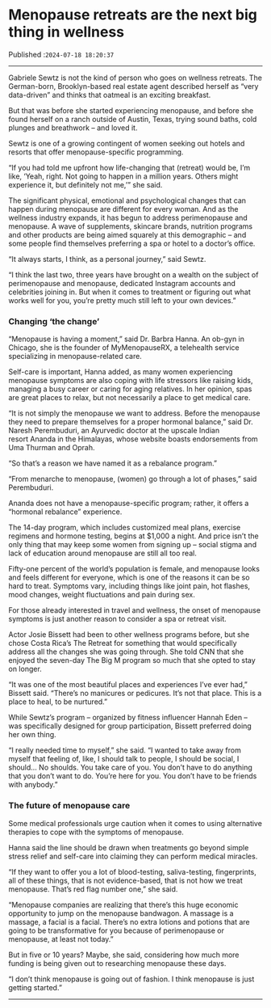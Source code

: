 # Menopause retreats are the next big thing in wellness

Published :`2024-07-18 18:20:37`

---

Gabriele Sewtz is not the kind of person who goes on wellness retreats. The German-born, Brooklyn-based real estate agent described herself as “very data-driven” and thinks that oatmeal is an exciting breakfast.

But that was before she started experiencing menopause, and before she found herself on a ranch outside of Austin, Texas, trying sound baths, cold plunges and breathwork – and loved it.

Sewtz is one of a growing contingent of women seeking out hotels and resorts that offer menopause-specific programming.

“If you had told me upfront how life-changing that (retreat) would be, I’m like, ‘Yeah, right. Not going to happen in a million years. Others might experience it, but definitely not me,’” she said.

The significant physical, emotional and psychological changes that can happen during menopause are different for every woman. And as the wellness industry expands, it has begun to address perimenopause and menopause. A wave of supplements, skincare brands, nutrition programs and other products are being aimed squarely at this demographic – and some people find themselves preferring a spa or hotel to a doctor’s office.

“It always starts, I think, as a personal journey,” said Sewtz.

“I think the last two, three years have brought on a wealth on the subject of perimenopause and menopause, dedicated Instagram accounts and celebrities joining in. But when it comes to treatment or figuring out what works well for you, you’re pretty much still left to your own devices.”

### Changing ‘the change’

“Menopause is having a moment,” said Dr. Barbra Hanna. An ob-gyn in Chicago, she is the founder of MyMenopauseRX, a telehealth service specializing in menopause-related care.

Self-care is important, Hanna added, as many women experiencing menopause symptoms are also coping with life stressors like raising kids, managing a busy career or caring for aging relatives. In her opinion, spas are great places to relax, but not necessarily a place to get medical care.

“It is not simply the menopause we want to address. Before the menopause they need to prepare themselves for a proper hormonal balance,” said Dr. Naresh Perembuduri, an Ayurvedic doctor at the upscale Indian resort Ananda in the Himalayas, whose website boasts endorsements from Uma Thurman and Oprah.

“So that’s a reason we have named it as a rebalance program.”

“From menarche to menopause, (women) go through a lot of phases,” said Perembuduri.

Ananda does not have a menopause-specific program; rather, it offers a “hormonal rebalance” experience.

The 14-day program, which includes customized meal plans, exercise regimens and hormone testing, begins at $1,000 a night. And price isn’t the only thing that may keep some women from signing up – social stigma and lack of education around menopause are still all too real.

Fifty-one percent of the world’s population is female, and menopause looks and feels different for everyone, which is one of the reasons it can be so hard to treat. Symptoms vary, including things like joint pain, hot flashes, mood changes, weight fluctuations and pain during sex.

For those already interested in travel and wellness, the onset of menopause symptoms is just another reason to consider a spa or retreat visit.

Actor Josie Bissett had been to other wellness programs before, but she chose Costa Rica’s The Retreat for something that would specifically address all the changes she was going through. She told CNN that she enjoyed the seven-day The Big M program so much that she opted to stay on longer.

“It was one of the most beautiful places and experiences I’ve ever had,” Bissett said. “There’s no manicures or pedicures. It’s not that place. This is a place to heal, to be nurtured.”

While Sewtz’s program – organized by fitness influencer Hannah Eden – was specifically designed for group participation, Bissett preferred doing her own thing.

“I really needed time to myself,” she said. “I wanted to take away from myself that feeling of, like, I should talk to people, I should be social, I should… No shoulds. You take care of you. You don’t have to do anything that you don’t want to do. You’re here for you. You don’t have to be friends with anybody.”

### The future of menopause care

Some medical professionals urge caution when it comes to using alternative therapies to cope with the symptoms of menopause.

Hanna said the line should be drawn when treatments go beyond simple stress relief and self-care into claiming they can perform medical miracles.

“If they want to offer you a lot of blood-testing, saliva-testing, fingerprints, all of these things, that is not evidence-based, that is not how we treat menopause. That’s red flag number one,” she said.

“Menopause companies are realizing that there’s this huge economic opportunity to jump on the menopause bandwagon. A massage is a massage, a facial is a facial. There’s no extra lotions and potions that are going to be transformative for you because of perimenopause or menopause, at least not today.”

But in five or 10 years? Maybe, she said, considering how much more funding is being given out to researching menopause these days.

“I don’t think menopause is going out of fashion. I think menopause is just getting started.”

---

